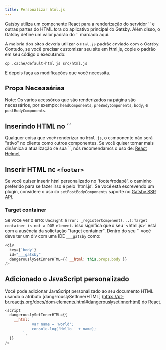 ```yaml
---
title: Personalizar html.js
---
```

Gatsby utiliza um componente React para a renderização do servidor '<head>' e outras partes do HTML fora do aplicativo principal do Gatsby. Além disso, o Gatsby define um valor padrão do ´<noscript>´ marcado aqui.

A maioria dos sites deveria utilizar o `html.js` padrão enviado com o Gatsby. Contudo, se você precisar customizar seu site em html.js, copie o padrão em seu código o executando:

```shell
cp .cache/default-html.js src/html.js
```
E depois faça as modificações que você necessita.

## Props Necessárias
Note: Os vários acessórios que são renderizados na página são necessários, por exemplo: 
`headComponents`, `preBodyComponents`, `body`, e `postBodyComponents`. 

## Inserindo HTML no ´<head>´
Qualquer coisa que você renderizar no `html.js`, o componente não será "ativo" no cliente como outros componentes. Se
você quiser tornar mais dinâmica a atualização de sua ´<head>´, nós recomendamos o uso de: 
[React Helmet](/packages/gatsby-plugin-react-helmet/)

## Inserir HTML no `<footer>`
Se você quiser inserir html personalizado no 'footer/rodapé', o caminho preferido para se fazer isso é pelo 'html.js'. Se você está escrevendo um plugin, considere o uso do  `setPostBodyComponents` suporte no [Gatsby SSR API](/docs/ssr-apis/).

### Target container 
Se você ver o erro: `Uncaught Error: _registerComponent(...):Target container is not a DOM element.` isso significa que o seu ´<html.js>´ está com a ausência da solicitação "target container". Dentro do seu ´<body>´ você deve ter um div com uma IDE `___gatsby` como:
```jsx:title=src/html.js
<div
  key={`body`}
  id="___gatsby"
  dangerouslySetInnerHTML={{ __html: this.props.body }}
/>
```
## Adicionado o JavaScript personalizado
Você pode adicionar JavaScript personalizado ao seu documento HTML usando o atributo [dangerouslySetInnerHTML] (https://pt-br.reactjs.org/docs/dom-elements.html#dangerouslysetinnerhtml) do React.

```jsx:title=src/html.js
<script
  dangerouslySetInnerHTML={{
    __html: `
            var name = 'world';
            console.log('Hello ' + name);
        `,
  }}
/>
```
